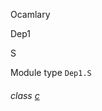 Ocamlary

Dep1

S

Module type `Dep1.S`

<a id="class-c"></a>

###### class [c](Ocamlary.Dep1.module-type-S.c.md)